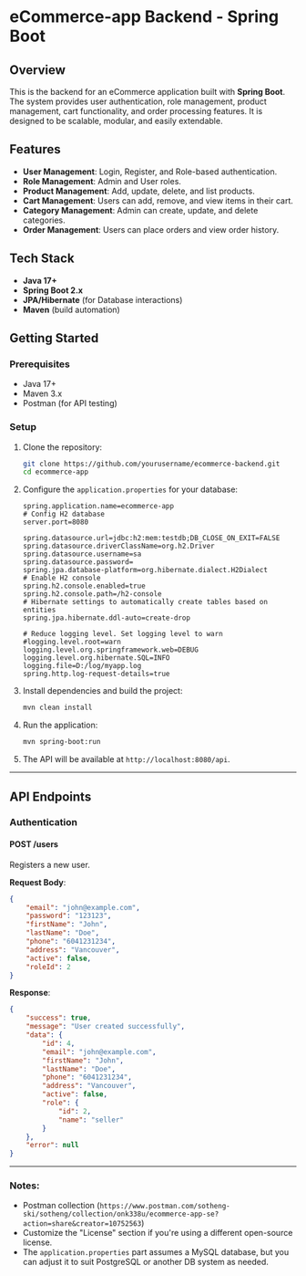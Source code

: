 # eCommerce-app Backend - Spring Boot

## Overview
This is the backend for an eCommerce application built with **Spring Boot**. The system provides user authentication, role management, product management, cart functionality, and order processing features. It is designed to be scalable, modular, and easily extendable.

## Features
- **User Management**: Login, Register, and Role-based authentication.
- **Role Management**: Admin and User roles.
- **Product Management**: Add, update, delete, and list products.
- **Cart Management**: Users can add, remove, and view items in their cart.
- **Category Management**: Admin can create, update, and delete categories.
- **Order Management**: Users can place orders and view order history.

## Tech Stack
- **Java 17+**
- **Spring Boot 2.x**
- **JPA/Hibernate** (for Database interactions)
- **Maven** (build automation)

## Getting Started

### Prerequisites
- Java 17+
- Maven 3.x
- Postman (for API testing)

### Setup
1. Clone the repository:
    ```bash
    git clone https://github.com/yourusername/ecommerce-backend.git
    cd ecommerce-app
    ```

2. Configure the `application.properties` for your database:
    ```properties
    spring.application.name=ecommerce-app
    # Config H2 database
    server.port=8080

    spring.datasource.url=jdbc:h2:mem:testdb;DB_CLOSE_ON_EXIT=FALSE
    spring.datasource.driverClassName=org.h2.Driver
    spring.datasource.username=sa
    spring.datasource.password=
    spring.jpa.database-platform=org.hibernate.dialect.H2Dialect
    # Enable H2 console
    spring.h2.console.enabled=true
    spring.h2.console.path=/h2-console
    # Hibernate settings to automatically create tables based on entities
    spring.jpa.hibernate.ddl-auto=create-drop

    # Reduce logging level. Set logging level to warn
    #logging.level.root=warn
    logging.level.org.springframework.web=DEBUG
    logging.level.org.hibernate.SQL=INFO
    logging.file=D:/log/myapp.log
    spring.http.log-request-details=true
    ```

3. Install dependencies and build the project:
    ```bash
    mvn clean install
    ```

4. Run the application:
    ```bash
    mvn spring-boot:run
    ```

5. The API will be available at `http://localhost:8080/api`.

---

## API Endpoints

### Authentication

#### POST /users
Registers a new user.

**Request Body**:
```json
{
    "email": "john@example.com",
    "password": "123123",
    "firstName": "John",
    "lastName": "Doe",
    "phone": "6041231234",
    "address": "Vancouver",
    "active": false,
    "roleId": 2
}
```

**Response**:
```json
{
    "success": true,
    "message": "User created successfully",
    "data": {
        "id": 4,
        "email": "john@example.com",
        "firstName": "John",
        "lastName": "Doe",
        "phone": "6041231234",
        "address": "Vancouver",
        "active": false,
        "role": {
            "id": 2,
            "name": "seller"
        }
    },
    "error": null
}
```

---

### Notes:
- Postman collection (`https://www.postman.com/sotheng-ski/sotheng/collection/onk338u/ecommerce-app-se?action=share&creator=10752563`)
- Customize the "License" section if you're using a different open-source license.
- The `application.properties` part assumes a MySQL database, but you can adjust it to suit PostgreSQL or another DB system as needed. 
